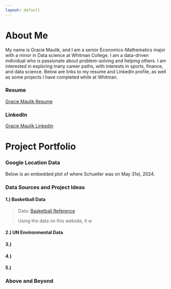 ```yaml
---
layout: default
---
```


# About Me

My name is Gracie Maulik, and I am a senior Economics-Mathematics major with a minor in Data science at Whitman College. I am a data-driven individual who is passionate about problem-solving and helping others. I am interested in exploring many career paths, with interests in sports, finance, and data science. Below are links to my resume and LinkedIn profile, as well as some projects I have completed while at Whitman.

### Resume

[Gracie Maulik Resume](https://GracieMaulikResumeLateOct2024.html)

### LinkedIn

[Gracie Maulik Linkedin](https://www.linkedin.com/in/gracie-maulik-195049262)

# Project Portfolio

### Google Location Data

Below is an embedded plot of where Schueller was on May 31st, 2024.



### Data Sources and Project Ideas

#### 1.) Basketball Data

> Data: [Basketball Reference](https://www.basketball-reference.com/wnba/teams/)

> Using the data on this website, it w

#### 2.) UN Environmental Data

#### 3.) 

#### 4.) 

#### 5.) 


### Above and Beyond


